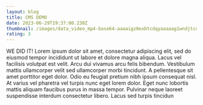 ```yaml
---
layout: blog
title: CMS DEMO
date: 2023-06-29T19:37:00.230Z
thumbnail: /images/data_video_mp4-base64-aaaaigz0exbtcdqyaaaaag1wndjtcdqxaxnvbwf2yzeaabgfbw9vdgaaagxtdmhkaaaaan5zihlewyhyaaaahgaaarkaaqaaaqaaaaaaaaaaaaaaaaeaaaaaaaaaaaaaaaaaaaabaaaaaaaaaaaaaaaaaabaaaaaaaaaaaaaaaaaaaaaaaaaaaaaaaaaaaaaaaaaagaaacfpb2rzaaaaabcagi.png
rating: 3
---
```

WE DID IT! Lorem ipsum dolor sit amet, consectetur adipiscing elit, sed do eiusmod tempor incididunt ut labore et dolore magna aliqua. Lacus vel facilisis volutpat est velit. Arcu dui vivamus arcu felis bibendum. Vestibulum mattis ullamcorper velit sed ullamcorper morbi tincidunt. A pellentesque sit amet porttitor eget dolor. Odio eu feugiat pretium nibh ipsum consequat nisl. At varius vel pharetra vel turpis nunc eget lorem dolor. Eget nunc lobortis mattis aliquam faucibus purus in massa tempor. Pulvinar neque laoreet suspendisse interdum consectetur libero. Lacus sed turpis tincidun